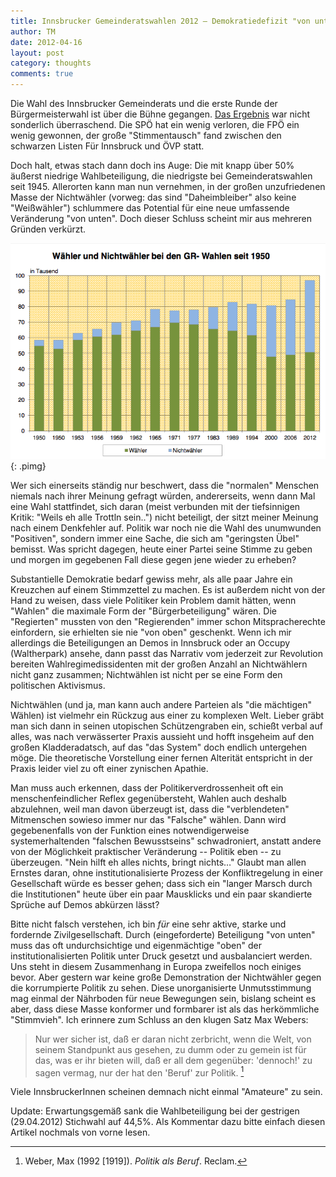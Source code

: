 ```yaml
---
title: Innsbrucker Gemeinderatswahlen 2012 — Demokratiedefizit "von unten"?
author: TM
date: 2012-04-16
layout: post
category: thoughts
comments: true
---
```


Die Wahl des Innsbrucker Gemeinderats und die erste Runde der Bürgermeisterwahl ist über die Bühne gegangen. <a href="http://wahlen.innsbruck.gv.at/" target="_blank" rel="nofollow">Das Ergebnis</a> war nicht sonderlich überraschend. Die SPÖ hat ein wenig verloren, die FPÖ ein wenig gewonnen, der große "Stimmentausch" fand zwischen den schwarzen Listen Für Innsbruck und ÖVP statt.

Doch halt, etwas stach dann doch ins Auge: Die mit knapp über 50% äußerst niedrige Wahlbeteiligung, die niedrigste bei Gemeinderatswahlen seit 1945. Allerorten kann man nun vernehmen, in der großen unzufriedenen Masse der Nichtwähler (vorweg: das sind "Daheimbleiber" also keine "Weißwähler") schlummere das Potential für eine neue umfassende Veränderung "von unten". Doch dieser Schluss scheint mir aus mehreren Gründen verkürzt.

![](/assets/ibk-wahlen.png){: .pimg}

Wer sich einerseits ständig nur beschwert, dass die "normalen" Menschen niemals nach ihrer Meinung gefragt würden, andererseits, wenn dann Mal eine Wahl stattfindet, sich daran (meist verbunden mit der tiefsinnigen Kritik: "Weils eh alle Trottln sein..") nicht beteiligt, der sitzt meiner Meinung nach einem Denkfehler auf. Politik war noch nie die Wahl des unumwunden "Positiven", sondern immer eine Sache, die sich am "geringsten Übel" bemisst. Was spricht dagegen, heute einer Partei seine Stimme zu geben und morgen im gegebenen Fall diese gegen jene wieder zu erheben?

Substantielle Demokratie bedarf gewiss mehr, als alle paar Jahre ein Kreuzchen auf einem Stimmzettel zu machen. Es ist außerdem nicht von der Hand zu weisen, dass viele Politiker kein Problem damit hätten, wenn "Wahlen" die maximale Form der "Bürgerbeteiligung" wären. Die "Regierten" mussten von den "Regierenden" immer schon Mitspracherechte einfordern, sie erhielten sie nie "von oben" geschenkt. Wenn ich mir allerdings die Beteiligungen an Demos in Innsbruck oder an Occupy (Waltherpark) ansehe, dann passt das Narrativ vom jederzeit zur Revolution bereiten Wahlregimedissidenten mit der großen Anzahl an Nichtwählern nicht ganz zusammen; Nichtwählen ist nicht per se eine Form den politischen Aktivismus.

Nichtwählen (und ja, man kann auch andere Parteien als "die mächtigen" Wählen) ist vielmehr ein Rückzug aus einer zu komplexen Welt. Lieber gräbt man sich dann in seinen utopischen Schützengraben ein, schießt verbal auf alles, was nach verwässerter Praxis aussieht und hofft insgeheim auf den großen Kladderadatsch, auf das "das System" doch endlich untergehen möge. Die theoretische Vorstellung einer fernen Alterität entspricht in der Praxis leider viel zu oft einer zynischen Apathie.

Man muss auch erkennen, dass der Politikerverdrossenheit oft ein menschenfeindlicher Reflex gegenübersteht, Wahlen auch deshalb abzulehnen, weil man davon überzeugt ist, dass die "verblendeten" Mitmenschen sowieso immer nur das "Falsche" wählen. Dann wird gegebenenfalls von der Funktion eines notwendigerweise systemerhaltenden "falschen Bewusstseins" schwadroniert, anstatt andere von der Möglichkeit praktischer Veränderung -- Politik eben -- zu überzeugen. "Nein hilft eh alles nichts, bringt nichts…"
Glaubt man allen Ernstes daran, ohne institutionalisierte Prozess der Konfliktregelung in einer Gesellschaft würde es besser gehen; dass sich ein "langer Marsch durch die Institutionen" heute über ein paar Mausklicks und ein paar skandierte Sprüche auf Demos abkürzen lässt?

Bitte nicht falsch verstehen, ich bin _für_ eine sehr aktive, starke und fordernde Zivilgesellschaft. Durch (eingeforderte) Beteiligung "von unten" muss das oft undurchsichtige und eigenmächtige "oben" der institutionalisierten Politik unter Druck gesetzt und ausbalanciert werden. Uns steht in diesem Zusammenhang in Europa zweifellos noch einiges bevor.
Aber gestern war keine große Demonstration der Nichtwähler gegen die korrumpierte Politik zu sehen. Diese unorganisierte Unmutsstimmung mag einmal der Nährboden für neue Bewegungen sein, bislang scheint es aber, dass diese Masse konformer und formbarer ist als das herkömmliche "Stimmvieh".
Ich erinnere zum Schluss an den klugen Satz Max Webers:

>Nur wer sicher ist, daß er daran nicht zerbricht, wenn die Welt, von seinem Standpunkt aus gesehen, zu dumm oder zu gemein ist für das, was er ihr bieten will, daß er all dem gegenüber: 'dennoch!' zu sagen vermag, nur der hat den 'Beruf' zur Politik. [^weber]

Viele InnsbruckerInnen scheinen demnach nicht einmal "Amateure" zu sein.

Update: Erwartungsgemäß sank die Wahlbeteiligung bei der gestrigen (29.04.2012) Stichwahl auf 44,5%. Als Kommentar dazu bitte einfach diesen Artikel nochmals von vorne lesen.

[^weber]: Weber, Max (1992 [1919]). _Politik als Beruf_. Reclam.